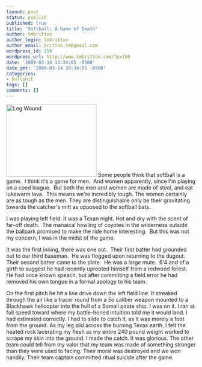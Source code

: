 ```yaml
---
layout: post
status: publish
published: true
title: 'Softball: A Game of Death'
author: tmbritton
author_login: tmbritton
author_email: britton.tm@gmail.com
wordpress_id: 159
wordpress_url: http://www.tmbritton.com/?p=159
date: '2009-03-14 13:34:05 -0500'
date_gmt: '2009-03-14 20:34:05 -0500'
categories:
- bullshit
tags: []
comments: []
---
```

<p><a class="tt-flickr tt-flickr-Small" title="Leg Wound" href="http://www.tmbritton.com/art/photo/3353338625/leg-wound.html"><img class="float-right" src="http://farm4.static.flickr.com/3604/3353338625_1bdcbd6a73_m.jpg" alt="Leg Wound" width="240" height="192" /></a> Some people think that softball is a game.  I think it's a game for men.  And women apparently, since I'm playing on a coed league.  But both the men and women are made of steel, and eat lukewarm lava.  This means we're incredibly tough.  The women certainly are as tough as the men.  They are distinguishable only be their gravitating towards the catcher's mitt as opposed to the softball bats.</p>
<p>I was playing left field.  It was a Texan night.  Hot and dry with the scent of far-off death.  The manaical howling of coyotes in the wilderness outside the ballpark promised to make the ride home interesting.  But this was not my concern, I was in the midst of the game.</p>
<p>It was the first inning, there was one out.  Their first batter had grounded out to our third baseman.  He was flogged upon returning to the dugout.  Their second batter came to the plate.  He was a large mute.  6'4 and of a girth to suggest he had recently uprooted himself from a redwood forest.  He had once known speach, but after committing a field error he had removed his own tongue in a formal apology to his team.</p>
<p>On the first pitch he hit a line drive down the left field line.  It streaked through the air like a tracer round from a 5o caliber weapon mounted to a Blackhawk helicopter into the hull of a Somali pirate ship.  I was on it.  I ran at full speed toward where my battle-honed intuition told me it would land.  I had estimated correctly.  I had to slide to catch it, as it was merely a foot from the ground.  As my leg slid across the burning Texas earth, I felt the heated rock lacerating my flesh as my entire 240 pound weight worked to scrape my skin into the ground.  I made the catch.  It was glorious.  The other team could tell from my valor that my team was made of something stronger than they were used to facing.  Their moral was destroyed and we won handily.  Their team captain committed ritual suicide after the game.</p>
